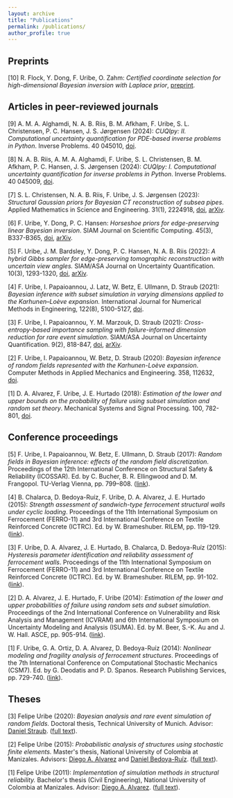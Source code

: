 ```yaml
---
layout: archive
title: "Publications"
permalink: /publications/
author_profile: true
---
```


## Preprints
[10] R. Flock, Y. Dong, F. Uribe, O. Zahm: *Certified coordinate selection for high-dimensional Bayesian inversion with Laplace prior*, [preprint](https://assets.researchsquare.com/files/rs-3471448/v1_covered_ad521472-5018-4c98-802b-3545a53570fb.pdf?c=1698217705).


## Articles in peer-reviewed journals
[9] A. M. A. Alghamdi, N. A. B. Riis, B. M. Afkham, F. Uribe, S. L. Christensen, P. C. Hansen, J. S. Jørgensen (2024): *CUQIpy: II. Computational uncertainty quantification for PDE-based inverse problems in Python*. Inverse Problems. 40 045010, [doi](https://doi.org/10.1088/1361-6420/ad22e8).

[8] N. A. B. Riis, A. M. A. Alghamdi, F. Uribe, S. L. Christensen, B. M. Afkham, P. C. Hansen, J. S. Jørgensen (2024): *CUQIpy: I. Computational uncertainty quantification for inverse problems in Python*. Inverse Problems. 40 045009, [doi](https://doi.org/10.1088/1361-6420/ad22e7).

[7] S. L. Christensen, N. A. B. Riis, F. Uribe, J. S. Jørgensen (2023): *Structural Gaussian priors for Bayesian CT reconstruction of subsea pipes*. Applied Mathematics in Science and Engineering. 31(1), 2224918, [doi](https://doi.org/10.1080/27690911.2023.2224918), [arXiv](https://arxiv.org/pdf/2203.01030v1.pdf).

[6] F. Uribe, Y. Dong, P. C. Hansen: *Horseshoe priors for edge-preserving linear Bayesian inversion*. SIAM Journal on Scientific Computing. 45(3), B337-B365, [doi](https://doi.org/10.1137/22M1510364), [arXiv](https://arxiv.org/pdf/2207.09147.pdf).

[5] F. Uribe, J. M. Bardsley, Y. Dong, P. C. Hansen, N. A. B. Riis (2022): *A hybrid Gibbs sampler for edge-preserving tomographic reconstruction with uncertain view angles.* SIAM/ASA Journal on Uncertainty Quantification. 10(3), 1293-1320, [doi](https://doi.org/10.1137/21M1412268), [arXiv](https://arxiv.org/pdf/2104.06919.pdf).

[4] F. Uribe, I. Papaioannou, J. Latz, W. Betz, E. Ullmann, D. Straub (2021): *Bayesian inference with subset simulation in varying dimensions applied to the Karhunen–Loève expansion.* International Journal for Numerical Methods in Engineering, 122(8), 5100-5127, [doi](https://doi.org/10.1002/nme.6758). 

[3] F. Uribe, I. Papaioannou, Y. M. Marzouk, D. Straub (2021): *Cross-entropy-based importance sampling with failure-informed dimension reduction for rare event simulation*. SIAM/ASA Journal on Uncertainty Quantification. 9(2), 818-847, [doi](https://doi.org/10.1137/20M1344585), [arXiv](https://arxiv.org/pdf/2006.05496.pdf).

[2] F. Uribe, I. Papaioannou, W. Betz, D. Straub (2020): *Bayesian inference of random fields represented with the Karhunen-Loève expansion*. Computer Methods in Applied Mechanics and Engineering. 358, 112632, [doi](https://doi.org/10.1016/j.cma.2019.112632).

[1] D. A. Alvarez, F. Uribe, J. E. Hurtado (2018): *Estimation of the lower and upper bounds on the probability of failure using subset simulation and random set theory*. Mechanical Systems and Signal Processing. 100, 782-801, [doi](https://doi.org/10.1016/j.ymssp.2017.07.040).


## Conference proceedings
[5] F. Uribe, I. Papaioannou, W. Betz, E. Ullmann, D. Straub (2017): *Random fields in Bayesian inference: effects of the random field discretization*. Proceedings of the 12th International Conference on Structural Safety & Reliability (ICOSSAR). Ed. by C. Bucher, B. R. Ellingwood and D. M. Frangopol. TU-Verlag Vienna, pp. 799–808. ([link](https://icossar2017.conf.tuwien.ac.at/technical-program/)).

[4] B. Chalarca, D. Bedoya-Ruíz, F. Uribe, D. A. Alvarez, J. E. Hurtado (2015): *Strength assessment of sandwich-type ferrocement structural walls under cyclic loading*. Proceedings of the 11th International Symposium on Ferrocement (FERRO-11) and 3rd International Conference on Textile Reinforced Concrete (ICTRC). Ed. by W. Brameshuber. RILEM, pp. 119-129. ([link](https://www.rilem.net/publication/publication/441?id_papier=10305)).

[3] F. Uribe, D. A. Alvarez, J. E. Hurtado, B. Chalarca, D. Bedoya-Ruíz (2015): *Hysteresis parameter identification and reliability assessment of ferrocement walls*. Proceedings of the 11th International Symposium on Ferrocement (FERRO-11) and 3rd International Conference on Textile Reinforced Concrete (ICTRC). Ed. by W. Brameshuber. RILEM, pp. 91-102. ([link](https://www.rilem.net/publication/publication/441?id_papier=10299)).

[2] D. A. Alvarez, J. E. Hurtado, F. Uribe (2014): *Estimation of the lower and upper probabilities of failure using random sets and subset simulation*. Proceedings of the 2nd International Conference on Vulnerability and Risk Analysis and Management (ICVRAM) and 6th International Symposium on Uncertainty Modeling and Analysis (ISUMA). Ed. by M. Beer, S.-K. Au and J. W. Hall. ASCE, pp. 905-914. ([link](https://ascelibrary.org/doi/abs/10.1061/9780784413609.092)).

[1] F. Uribe, G. A. Ortiz, D. A. Alvarez, D. Bedoya-Ruíz (2014): *Nonlinear modeling and fragility analysis of ferrocement structures*. Proceedings of the 7th International Conference on Computational Stochastic Mechanics (CSM7). Ed. by G. Deodatis and P. D. Spanos. Research Publishing Services, pp. 729-740. ([link](http://rpsonline.com.sg/proceedings/9789810953485/html/070.xml)).


## Theses
[3] Felipe Uribe (2020): *Bayesian analysis and rare event simulation of random fields.* Doctoral thesis, Technical University of Munich. Advisor: [Daniel Straub](https://www.cee.ed.tum.de/era/team/daniel-straub/). ([full text](https://mediatum.ub.tum.de/?id=1538833)).

[2] Felipe Uribe (2015): *Probabilistic analysis of structures using stochastic finite elements.* Master's thesis, National University of Colombia at Manizales. Advisors: [Diego A. Alvarez](https://diegoandresalvarez.github.io/) and [Daniel Bedoya-Ruíz](https://www.researchgate.net/profile/Daniel_Bedoya-Ruiz). ([full text](https://repositorio.unal.edu.co/handle/unal/55609)).

[1] Felipe Uribe (2011): *Implementation of simulation methods in structural reliability.* Bachelor's thesis (Civil Engineering), National University of Colombia at Manizales. Advisor: [Diego A. Alvarez](https://diegoandresalvarez.github.io/). ([full text](https://repositorio.unal.edu.co/handle/unal/9878)).
